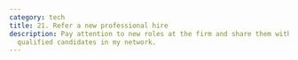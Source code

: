 ```yaml
---
category: tech
title: 21. Refer a new professional hire
description: Pay attention to new roles at the firm and share them with
  qualified candidates in my network.
---
```

